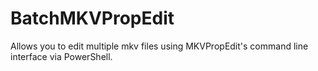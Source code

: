# BatchMKVPropEdit
 Allows you to edit multiple mkv files using MKVPropEdit's command line interface via PowerShell.
